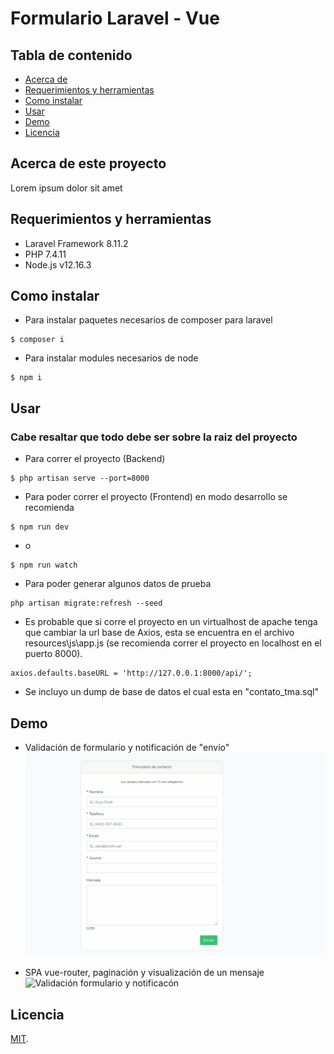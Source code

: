 # Formulario Laravel - Vue

## Tabla de contenido

* [Acerca de](#acerca-de-este-proyecto)
* [Requerimientos y herramientas](#requerimientos-y-herramientas)
* [Como instalar](#como-instalar)
* [Usar](#usar)
* [Demo](#demo)
* [Licencia](#licencia)

## Acerca de este proyecto

Lorem ipsum dolor sit amet

## Requerimientos y herramientas

* Laravel Framework 8.11.2
* PHP 7.4.11
* Node.js v12.16.3

## Como instalar

* Para instalar paquetes necesarios de composer para laravel
```
$ composer i
```

* Para instalar modules necesarios de node
```
$ npm i
```

## Usar
### Cabe resaltar que todo debe ser sobre la raiz del proyecto
* Para correr el proyecto (Backend)
```
$ php artisan serve --port=8000
```

* Para poder correr el proyecto (Frontend) en modo desarrollo se recomienda
```
$ npm run dev
```

* o

```
$ npm run watch
```

* Para poder generar algunos datos de prueba
```
php artisan migrate:refresh --seed
```

* Es probable que si corre el proyecto en un virtualhost de apache tenga que cambiar la url base de Axios, esta se encuentra en el archivo resources\js\app.js (se recomienda correr el proyecto en localhost en el puerto 8000).

```
axios.defaults.baseURL = 'http://127.0.0.1:8000/api/';
```
* Se incluyo un dump de base de datos el cual esta en "contato_tma.sql"


## Demo

* Validación de formulario y notificación de "envío"
![Validación formulario y notificacón](public/gif/validacion_envio_formulario.gif)

* SPA vue-router, paginación y visualización de un mensaje
![Validación formulario y notificacón](public/gif/router_paginación_lectura.gif)

## Licencia

[MIT](LICENSE).
